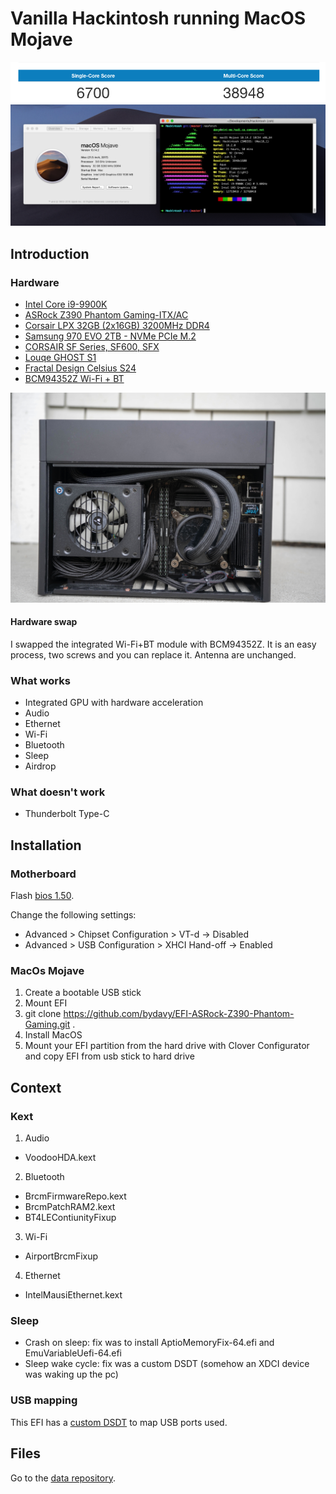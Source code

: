 # Vanilla Hackintosh running MacOS Mojave

![geekbench](https://raw.githubusercontent.com/bydavy/EFI-ASRock-Z390-Phantom-Gaming-data/master/images/geekbench.png)
![neofetch](https://raw.githubusercontent.com/bydavy/EFI-ASRock-Z390-Phantom-Gaming-data/master/images/neofetch.png)

## Introduction

### Hardware

* [Intel Core i9-9900K](https://amzn.to/2Cr0dFy)
* [ASRock Z390 Phantom Gaming-ITX/AC](https://amzn.to/2T3ju7d)
* [Corsair LPX 32GB (2x16GB) 3200MHz DDR4](https://amzn.to/2ATIeYC)
* [Samsung 970 EVO 2TB - NVMe PCIe M.2](https://amzn.to/2Dk4wnL)
* [CORSAIR SF Series, SF600, SFX](https://amzn.to/2T1fYu8)
* [Louqe GHOST S1](http://www.louqe.com/)
* [Fractal Design Celsius S24](https://amzn.to/2W4Zent)
* [BCM94352Z Wi-Fi + BT](https://www.ebay.com/itm/New-BCM94352Z-AC-WIFI-BT-WLAN-CARD-For-LENOVO-N50-70-B50-70-Y40-70-B40-80-Touch/272100347722)

![build](https://raw.githubusercontent.com/bydavy/EFI-ASRock-Z390-Phantom-Gaming-data/master/images/build.jpg)

#### Hardware swap

I swapped the integrated Wi-Fi+BT module with BCM94352Z. It is an easy process, two screws and you can replace it. Antenna are unchanged.

### What works

* Integrated GPU with hardware acceleration
* Audio
* Ethernet
* Wi-Fi
* Bluetooth
* Sleep
* Airdrop

### What doesn't work

* Thunderbolt Type-C

## Installation

### Motherboard

Flash [bios 1.50](https://www.asrock.com/mb/Intel/Z390%20Phantom%20Gaming-ITXac/index.asp#BIOS).

Change the following settings:

* Advanced > Chipset Configuration > VT-d -> Disabled
* Advanced > USB Configuration > XHCI Hand-off -> Enabled

### MacOs Mojave

1. Create a bootable USB stick
2. Mount EFI
3. git clone https://github.com/bydavy/EFI-ASRock-Z390-Phantom-Gaming.git .
4. Install MacOS
5. Mount your EFI partition from the hard drive with Clover Configurator and copy EFI from usb stick to hard drive

## Context

### Kext

1. Audio
 * VoodooHDA.kext
2. Bluetooth
 * BrcmFirmwareRepo.kext
 * BrcmPatchRAM2.kext
 * BT4LEContiunityFixup
3. Wi-Fi
 * AirportBrcmFixup
4. Ethernet
 * IntelMausiEthernet.kext

### Sleep

* Crash on sleep: fix was to install AptioMemoryFix-64.efi and EmuVariableUefi-64.efi
* Sleep wake cycle: fix was a custom DSDT (somehow an XDCI device was waking up the pc)

### USB mapping

This EFI has a [custom DSDT](https://github.com/bydavy/EFI-ASRock-Z390-Phantom-Gaming-data) to map USB ports used.

## Files

Go to the [data repository](https://github.com/bydavy/EFI-ASRock-Z390-Phantom-Gaming-data).
